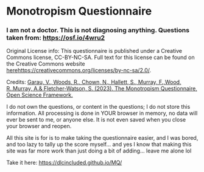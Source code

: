 # Monotropism Questionnaire 

### I am not a doctor. This is not diagnosing anything. Questions taken from: https://osf.io/4wru2

Original License info:  This questionnaire is published under a Creative Commons license, CC-BY-NC-SA.  Full text for this license can be found on the Creative Commons website [here](https://creativecommons.org/licenses/by-nc-sa/2.0/)https://creativecommons.org/licenses/by-nc-sa/2.0/. 

Credits: [Garau, V., Woods, R., Chown, N., Hallett, S., Murray, F.,Wood, R.,Murray, A.& Fletcher-Watson, S. (2023). The Monotropism Questionnaire, Open Science Framework.](https://doi.org/10.17605/OSF.IO/WPX5G)

I do not own the questions, or content in the questions; I do not store this information. All processing is done in YOUR browser in memory, no data will ever be sent to me, or anyone else. It is not even saved when you close your browser and reopen. 

All this site is for is to make taking the questionnaire easier, and I was bored, and too lazy to tally up the score myself... and yes I know that making this site was far more work than just doing a bit of adding... leave me alone lol 

Take it here: https://dlcincluded.github.io/MQ/
